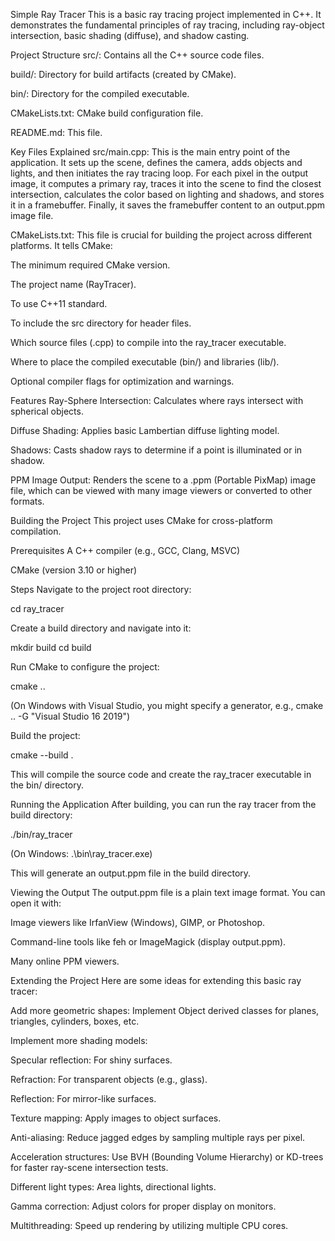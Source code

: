 Simple Ray Tracer This is a basic ray tracing project implemented in
C++. It demonstrates the fundamental principles of ray tracing,
including ray-object intersection, basic shading (diffuse), and shadow
casting.

Project Structure src/: Contains all the C++ source code files.

build/: Directory for build artifacts (created by CMake).

bin/: Directory for the compiled executable.

CMakeLists.txt: CMake build configuration file.

README.md: This file.

Key Files Explained src/main.cpp: This is the main entry point of the
application. It sets up the scene, defines the camera, adds objects and
lights, and then initiates the ray tracing loop. For each pixel in the
output image, it computes a primary ray, traces it into the scene to
find the closest intersection, calculates the color based on lighting
and shadows, and stores it in a framebuffer. Finally, it saves the
framebuffer content to an output.ppm image file.

CMakeLists.txt: This file is crucial for building the project across
different platforms. It tells CMake:

The minimum required CMake version.

The project name (RayTracer).

To use C++11 standard.

To include the src directory for header files.

Which source files (.cpp) to compile into the ray_tracer executable.

Where to place the compiled executable (bin/) and libraries (lib/).

Optional compiler flags for optimization and warnings.

Features Ray-Sphere Intersection: Calculates where rays intersect with
spherical objects.

Diffuse Shading: Applies basic Lambertian diffuse lighting model.

Shadows: Casts shadow rays to determine if a point is illuminated or in
shadow.

PPM Image Output: Renders the scene to a .ppm (Portable PixMap) image
file, which can be viewed with many image viewers or converted to other
formats.

Building the Project This project uses CMake for cross-platform
compilation.

Prerequisites A C++ compiler (e.g., GCC, Clang, MSVC)

CMake (version 3.10 or higher)

Steps Navigate to the project root directory:

cd ray_tracer

Create a build directory and navigate into it:

mkdir build cd build

Run CMake to configure the project:

cmake ..

(On Windows with Visual Studio, you might specify a generator, e.g.,
cmake .. -G \"Visual Studio 16 2019\")

Build the project:

cmake \--build .

This will compile the source code and create the ray_tracer executable
in the bin/ directory.

Running the Application After building, you can run the ray tracer from
the build directory:

./bin/ray_tracer

(On Windows: .\\bin\\ray_tracer.exe)

This will generate an output.ppm file in the build directory.

Viewing the Output The output.ppm file is a plain text image format. You
can open it with:

Image viewers like IrfanView (Windows), GIMP, or Photoshop.

Command-line tools like feh or ImageMagick (display output.ppm).

Many online PPM viewers.

Extending the Project Here are some ideas for extending this basic ray
tracer:

Add more geometric shapes: Implement Object derived classes for planes,
triangles, cylinders, boxes, etc.

Implement more shading models:

Specular reflection: For shiny surfaces.

Refraction: For transparent objects (e.g., glass).

Reflection: For mirror-like surfaces.

Texture mapping: Apply images to object surfaces.

Anti-aliasing: Reduce jagged edges by sampling multiple rays per pixel.

Acceleration structures: Use BVH (Bounding Volume Hierarchy) or KD-trees
for faster ray-scene intersection tests.

Different light types: Area lights, directional lights.

Gamma correction: Adjust colors for proper display on monitors.

Multithreading: Speed up rendering by utilizing multiple CPU cores.
